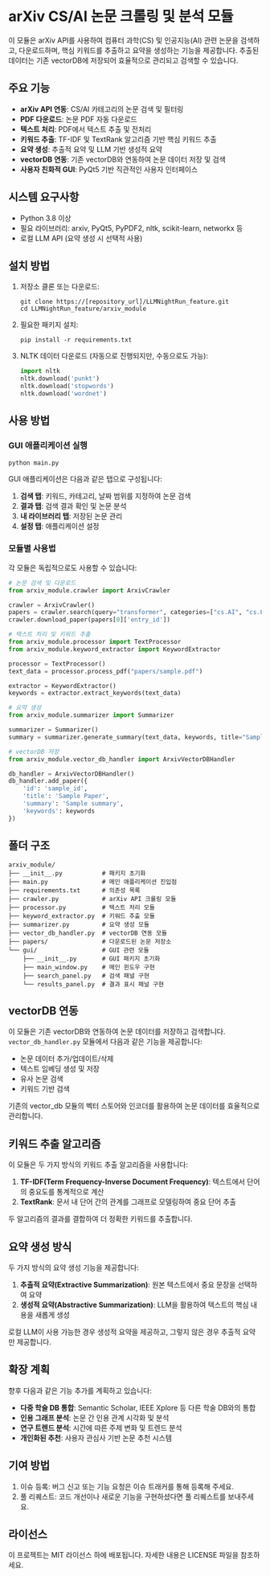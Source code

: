# arXiv CS/AI 논문 크롤링 및 분석 모듈

이 모듈은 arXiv API를 사용하여 컴퓨터 과학(CS) 및 인공지능(AI) 관련 논문을 검색하고, 다운로드하며, 핵심 키워드를 추출하고 요약을 생성하는 기능을 제공합니다. 추출된 데이터는 기존 vectorDB에 저장되어 효율적으로 관리되고 검색할 수 있습니다.

## 주요 기능

- **arXiv API 연동**: CS/AI 카테고리의 논문 검색 및 필터링
- **PDF 다운로드**: 논문 PDF 자동 다운로드
- **텍스트 처리**: PDF에서 텍스트 추출 및 전처리
- **키워드 추출**: TF-IDF 및 TextRank 알고리즘 기반 핵심 키워드 추출
- **요약 생성**: 추출적 요약 및 LLM 기반 생성적 요약
- **vectorDB 연동**: 기존 vectorDB와 연동하여 논문 데이터 저장 및 검색
- **사용자 친화적 GUI**: PyQt5 기반 직관적인 사용자 인터페이스

## 시스템 요구사항

- Python 3.8 이상
- 필요 라이브러리: arxiv, PyQt5, PyPDF2, nltk, scikit-learn, networkx 등
- 로컬 LLM API (요약 생성 시 선택적 사용)

## 설치 방법

1. 저장소 클론 또는 다운로드:
   ```
   git clone https://[repository_url]/LLMNightRun_feature.git
   cd LLMNightRun_feature/arxiv_module
   ```

2. 필요한 패키지 설치:
   ```
   pip install -r requirements.txt
   ```

3. NLTK 데이터 다운로드 (자동으로 진행되지만, 수동으로도 가능):
   ```python
   import nltk
   nltk.download('punkt')
   nltk.download('stopwords')
   nltk.download('wordnet')
   ```

## 사용 방법

### GUI 애플리케이션 실행

```
python main.py
```

GUI 애플리케이션은 다음과 같은 탭으로 구성됩니다:

1. **검색 탭**: 키워드, 카테고리, 날짜 범위를 지정하여 논문 검색
2. **결과 탭**: 검색 결과 확인 및 논문 분석
3. **내 라이브러리 탭**: 저장된 논문 관리
4. **설정 탭**: 애플리케이션 설정

### 모듈별 사용법

각 모듈은 독립적으로도 사용할 수 있습니다:

```python
# 논문 검색 및 다운로드
from arxiv_module.crawler import ArxivCrawler

crawler = ArxivCrawler()
papers = crawler.search(query="transformer", categories=["cs.AI", "cs.LG"])
crawler.download_paper(papers[0]['entry_id'])

# 텍스트 처리 및 키워드 추출
from arxiv_module.processor import TextProcessor
from arxiv_module.keyword_extractor import KeywordExtractor

processor = TextProcessor()
text_data = processor.process_pdf("papers/sample.pdf")

extractor = KeywordExtractor()
keywords = extractor.extract_keywords(text_data)

# 요약 생성
from arxiv_module.summarizer import Summarizer

summarizer = Summarizer()
summary = summarizer.generate_summary(text_data, keywords, title="Sample Paper")

# vectorDB 저장
from arxiv_module.vector_db_handler import ArxivVectorDBHandler

db_handler = ArxivVectorDBHandler()
db_handler.add_paper({
    'id': 'sample_id',
    'title': 'Sample Paper',
    'summary': 'Sample summary',
    'keywords': keywords
})
```

## 폴더 구조

```
arxiv_module/
├── __init__.py           # 패키지 초기화
├── main.py               # 메인 애플리케이션 진입점
├── requirements.txt      # 의존성 목록
├── crawler.py            # arXiv API 크롤링 모듈
├── processor.py          # 텍스트 처리 모듈
├── keyword_extractor.py  # 키워드 추출 모듈
├── summarizer.py         # 요약 생성 모듈
├── vector_db_handler.py  # vectorDB 연동 모듈
├── papers/               # 다운로드된 논문 저장소
└── gui/                  # GUI 관련 모듈
    ├── __init__.py       # GUI 패키지 초기화
    ├── main_window.py    # 메인 윈도우 구현
    ├── search_panel.py   # 검색 패널 구현
    └── results_panel.py  # 결과 표시 패널 구현
```

## vectorDB 연동

이 모듈은 기존 vectorDB와 연동하여 논문 데이터를 저장하고 검색합니다. `vector_db_handler.py` 모듈에서 다음과 같은 기능을 제공합니다:

- 논문 데이터 추가/업데이트/삭제
- 텍스트 임베딩 생성 및 저장
- 유사 논문 검색
- 키워드 기반 검색

기존의 vector_db 모듈의 벡터 스토어와 인코더를 활용하여 논문 데이터를 효율적으로 관리합니다.

## 키워드 추출 알고리즘

이 모듈은 두 가지 방식의 키워드 추출 알고리즘을 사용합니다:

1. **TF-IDF(Term Frequency-Inverse Document Frequency)**: 텍스트에서 단어의 중요도를 통계적으로 계산
2. **TextRank**: 문서 내 단어 간의 관계를 그래프로 모델링하여 중요 단어 추출

두 알고리즘의 결과를 결합하여 더 정확한 키워드를 추출합니다.

## 요약 생성 방식

두 가지 방식의 요약 생성 기능을 제공합니다:

1. **추출적 요약(Extractive Summarization)**: 원본 텍스트에서 중요 문장을 선택하여 요약
2. **생성적 요약(Abstractive Summarization)**: LLM을 활용하여 텍스트의 핵심 내용을 새롭게 생성

로컬 LLM이 사용 가능한 경우 생성적 요약을 제공하고, 그렇지 않은 경우 추출적 요약만 제공합니다.

## 확장 계획

향후 다음과 같은 기능 추가를 계획하고 있습니다:

- **다중 학술 DB 통합**: Semantic Scholar, IEEE Xplore 등 다른 학술 DB와의 통합
- **인용 그래프 분석**: 논문 간 인용 관계 시각화 및 분석
- **연구 트렌드 분석**: 시간에 따른 주제 변화 및 트렌드 분석
- **개인화된 추천**: 사용자 관심사 기반 논문 추천 시스템

## 기여 방법

1. 이슈 등록: 버그 신고 또는 기능 요청은 이슈 트래커를 통해 등록해 주세요.
2. 풀 리퀘스트: 코드 개선이나 새로운 기능을 구현하셨다면 풀 리퀘스트를 보내주세요.

## 라이선스

이 프로젝트는 MIT 라이선스 하에 배포됩니다. 자세한 내용은 LICENSE 파일을 참조하세요.
